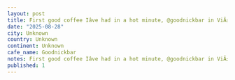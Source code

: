 ```yaml
---
layout: post
title: First good coffee Iâve had in a hot minute, @goodnickbar in ViÃ±a del Mar, @tinaaluu is doing a spot of work so I decided to get back on my shit and hunt down a good cafe for a stop on the #worldcof
date: "2025-08-28"
city: Unknown
country: Unknown
continent: Unknown
cafe_name: Goodnickbar
notes: First good coffee Iâve had in a hot minute, @goodnickbar in ViÃ±a del Mar, @tinaaluu is doing a spot of work so I decided to get back on my shit and hunt down a good cafe for a stop on the #worldcoffeetour (neither dog is named nick)
published: 1
---
```

